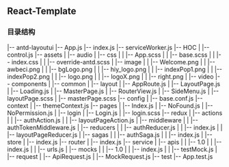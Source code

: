 ## React-Template

### 目录结构

|-- antd-layoutui
|-- App.js
|-- index.js
|-- serviceWorker.js
|-- HOC
| |-- control.js
|-- assets
| |-- audio
| |-- css
| | |-- App.scss
| | |-- base.scss
| | |-- index.css
| | |-- override-antd.scss
| |-- image
| | |-- Welcome.png
| | |-- awbeci.png
| | |-- bgLogo.png
| | |-- hiy_logo.png
| | |-- indexPop1.png
| | |-- indexPop2.png
| | |-- logo.png
| | |-- logoX.png
| | |-- right.png
| |-- video
|-- components
| |-- common
| |-- layout
| |-- AppRoute.js
| |-- LayoutPage.js
| |-- Loading.js
| |-- MasterPage.js
| |-- RouterView.js
| |-- SideMenu.js
| |-- layoutPage.scss
| |-- masterPage.scss
|-- config
| |-- base.conf.js
|-- context
| |-- themeContext.js
|-- pages
| |-- Index.js
| |-- NoFound.js
| |-- NoPermission.js
| |-- login
| |-- Login.js
| |-- login.scss
|-- redux
| |-- actions
| | |-- authAction.js
| | |-- layoutPageAction.js
| |-- middleware
| | |-- authTokenMiddleware.js
| |-- reducers
| | |-- authReducer.js
| | |-- index.js
| | |-- layoutPageReducer.js
| |-- sagas
| | |-- authSaga.js
| | |-- index.js
| |-- store
| |-- index.js
|-- router
| |-- index.js
|-- service
| |-- apis
| | |-- 1.0
| | |-- index.js
| | |-- urls.js
| |-- mocks
| | |-- 1.0
| | |-- index.js
| | |-- testMock.js
| |-- request
| |-- ApiRequest.js
| |-- MockRequest.js
|-- test
|-- App.test.js
